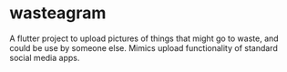 # wasteagram

A flutter project to upload pictures of things that might go to waste, and could be use by someone else.  Mimics upload functionality of standard social media apps.
